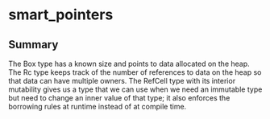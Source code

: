 # smart_pointers

## Summary

The Box<T> type has a known size and points to data allocated on the heap. The
Rc<T> type keeps track of the number of references to data on the heap so
that data can have multiple owners. The RefCell<T> type with its interior
mutability gives us a type that we can use when we need an immutable type
but need to change an inner value of that type; it also enforces the borrowing
rules at runtime instead of at compile time.

